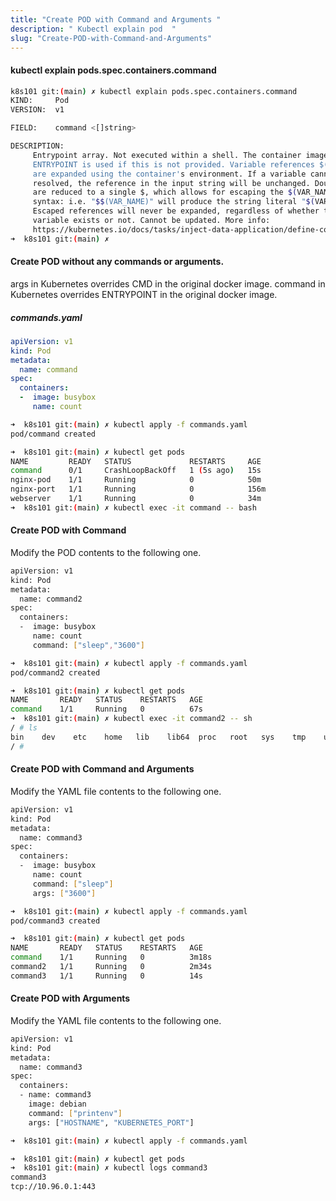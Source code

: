 ```yaml
---
title: "Create POD with Command and Arguments "
description: " Kubectl explain pod  "
slug: "Create-POD-with-Command-and-Arguments"
---
```


####  kubectl explain pods.spec.containers.command  

```sh
k8s101 git:(main) ✗ kubectl explain pods.spec.containers.command  
KIND:     Pod
VERSION:  v1

FIELD:    command <[]string>

DESCRIPTION:
     Entrypoint array. Not executed within a shell. The container image's
     ENTRYPOINT is used if this is not provided. Variable references $(VAR_NAME)
     are expanded using the container's environment. If a variable cannot be
     resolved, the reference in the input string will be unchanged. Double $$
     are reduced to a single $, which allows for escaping the $(VAR_NAME)
     syntax: i.e. "$$(VAR_NAME)" will produce the string literal "$(VAR_NAME)".
     Escaped references will never be expanded, regardless of whether the
     variable exists or not. Cannot be updated. More info:
     https://kubernetes.io/docs/tasks/inject-data-application/define-command-argument-container/#running-a-command-in-a-shell
➜  k8s101 git:(main) ✗ 
```

#### Create POD without any commands or arguments.
args in Kubernetes overrides CMD in the original docker image.
command in Kubernetes overrides ENTRYPOINT in the original docker image.

##### commands.yaml

```yml
apiVersion: v1
kind: Pod
metadata:
  name: command
spec:
  containers:
  -  image: busybox
     name: count
```
```sh
➜  k8s101 git:(main) ✗ kubectl apply -f commands.yaml
pod/command created
```
```sh
➜  k8s101 git:(main) ✗ kubectl get pods
NAME         READY   STATUS             RESTARTS     AGE
command      0/1     CrashLoopBackOff   1 (5s ago)   15s
nginx-pod    1/1     Running            0            50m
nginx-port   1/1     Running            0            156m
webserver    1/1     Running            0            34m
➜  k8s101 git:(main) ✗ kubectl exec -it command -- bash

```

#### Create POD with Command

Modify the POD contents to the following one.

```sh
apiVersion: v1
kind: Pod
metadata:
  name: command2
spec:
  containers:
  -  image: busybox
     name: count
     command: ["sleep","3600"]
```
```sh
➜  k8s101 git:(main) ✗ kubectl apply -f commands.yaml
pod/command2 created
```
```sh
➜  k8s101 git:(main) ✗ kubectl get pods
NAME       READY   STATUS    RESTARTS   AGE
command    1/1     Running   0          67s
➜  k8s101 git:(main) ✗ kubectl exec -it command2 -- sh
/ # ls
bin    dev    etc    home   lib    lib64  proc   root   sys    tmp    usr    var
/ # 
```

#### Create POD with Command and Arguments

Modify the YAML file contents to the following one.

```sh
apiVersion: v1
kind: Pod
metadata:
  name: command3
spec:
  containers:
  -  image: busybox
     name: count
     command: ["sleep"]
     args: ["3600"]
```
```sh
➜  k8s101 git:(main) ✗ kubectl apply -f commands.yaml 
pod/command3 created
```
```sh
➜  k8s101 git:(main) ✗ kubectl get pods
NAME       READY   STATUS    RESTARTS   AGE
command    1/1     Running   0          3m18s
command2   1/1     Running   0          2m34s
command3   1/1     Running   0          14s
```

#### Create POD with Arguments

Modify the YAML file contents to the following one.

```sh
apiVersion: v1
kind: Pod
metadata:
  name: command3
spec:
  containers:
  - name: command3
    image: debian
    command: ["printenv"]
    args: ["HOSTNAME", "KUBERNETES_PORT"]
```
```sh
➜  k8s101 git:(main) ✗ kubectl apply -f commands.yaml
```
```sh
➜  k8s101 git:(main) ✗ kubectl get pods
➜  k8s101 git:(main) ✗ kubectl logs command3    
command3
tcp://10.96.0.1:443
```
